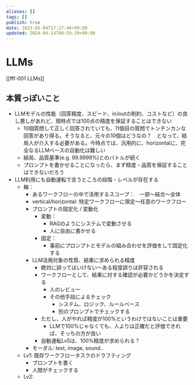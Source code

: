 ```yaml
---
aliases: []
tags: []
publish: true
date: 2023-05-04T17:17:46+09:00
updated: 2024-04-14T08:59:29+09:00
---
```

# LLMs

[[fff-001 LLMs]]

## 本質っぽいこと
- LLMモデルの性能（回答精度、スピード、in/outの制約、コストなど）の良し悪しがあれど、現時点では100点の精度を保証することはできない
	- 10個質問して正しく回答されていても、11個目の質問でトンチンカンな回答があり得る。そうなると、元々の10個はどうなの？　となって、結局人が介入する必要がある。今時点では、汎用的に、horizontalに、完全なるLLMベースの自動化は難しい
	- 結局、品質基準(e.g. 99.9999%)とのバトルが続く
	- プロンプトを書かせることになったら、まず精度・品質を保証することはできないだろう
- LLM利用にも自動運転で言うところの段階・レベルが存在する
	- 軸：
		- あるワークフローの中で活用するスコープ：　一部〜結合〜全体
		- vertical/horizontal: 特定ワークフローに限定〜任意のワークフロー
		- プロンプトの固定化 / 変動化
			- 変動： 
				- RAGのようにシステムで変動させる
				- 人に自由に書かせる
			- 固定：
				- 事前にプロンプトとモデルの組み合わせを評価をして固定化する
		- LLM活用対象の性質、結果に求められる精度
			- 絶対に誤ってはいけない〜ある程度誤りは許容される
			- ワークフローとして、結果に対する確認が必要かどうかを決定する
				- 人のレビュー
				- その他手段によるチェック
					- システム、ロジック、ルールベース
					- 別のプロンプトでチェックする
			- ただし、人がやれば精度が100%というわけではないことは重要
				- LLMで100%じゃなくても、人よりは正確だと評価できれば、そっちの方が良い
			- 自動運転Lv5は、100%精度が求められる？
		- モーダル: text, image, sound..
	- Lv1: 既存ワークフロータスクのドラフティング
		- プロンプトを書く
		- 人間がチェックする
	- Lv2: 